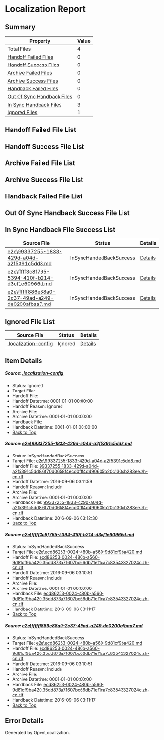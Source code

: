 # <a name='report-top'></a> Localization Report

## Summary
 Property | Value 
 -------- | ----- 
 Total Files | 4
[ Handoff Failed Files ](#handoff-failed-list)| 0
[ Handoff Success Files ](#handoff-success-list)| 0
[ Archive Failed Files ](#archive-failed-list)| 0
[ Archive Success Files ](#archive-success-list)| 0
[ Handback Failed Files ](#handback-failed-list)| 0
[ Out Of Sync Handback Files ](#outofsync-handback-success-list)| 0
[ In Sync Handback Files ](#insync-handback-success-list)| 3
[ Ignored Files ](#ignored-list)| 1

## <a name='handoff-failed-list'></a> Handoff Failed File List

## <a name='handoff-success-list'></a> Handoff Success File List

## <a name='archive-failed-list'></a> Archive Failed File List

## <a name='archive-success-list'></a> Archive Success File List

## <a name='handback-failed-list'></a> Handback Failed File List

## <a name='outofsync-handback-success-list'></a> Out Of Sync Handback Success File List

## <a name='insync-handback-success-list'></a> In Sync Handback File Success List
 Source File | Status | Details 
 ----------- | ------ | ------- 
 [e2e\99337255-1833-429d-a04d-a2f5391c5dd8.md](https://github.com/OpenLocalizationTestOrg/ol-test0/blob/15a99b63de3c233d30d5fbd0e3c569458ad81578/e2e/99337255-1833-429d-a04d-a2f5391c5dd8.md) | InSyncHandedBackSuccess | [Details](#93587211c81e47bcceaf73d7b200649854d5d42e1)
 [e2e\fffff3c8f765-5394-410f-b214-d3cf1e60966d.md](https://github.com/OpenLocalizationTestOrg/ol-test0/blob/ab3f7d77544159f3a73526aaf848146fc22f8e2f/e2e/fffff3c8f765-5394-410f-b214-d3cf1e60966d.md) | InSyncHandedBackSuccess | [Details](#eee2cb1286976ee95d55764b8e1cab8cad0b10cb2)
 [e2e\ffffff886e88a0-2c37-49ad-a249-de0200afbaa7.md](https://github.com/OpenLocalizationTestOrg/ol-test0/blob/15a99b63de3c233d30d5fbd0e3c569458ad81578/e2e/ffffff886e88a0-2c37-49ad-a249-de0200afbaa7.md) | InSyncHandedBackSuccess | [Details](#eee2cb1286976ee95d55764b8e1cab8cad0b10cb3)

## <a name='ignored-list'></a> Ignored File List
 Source File | Status | Details 
 ----------- | ------ | ------- 
 [.localization-config](https://github.com/OpenLocalizationTestOrg/ol-test0/blob/15a99b63de3c233d30d5fbd0e3c569458ad81578/.localization-config) | Ignored | [Details](#3d4f252ac210baf56311d7e97dcc2db10974dbd20)

## Item Details
##### <a name='3d4f252ac210baf56311d7e97dcc2db10974dbd20'></a> Source: [.localization-config](https://github.com/OpenLocalizationTestOrg/ol-test0/blob/15a99b63de3c233d30d5fbd0e3c569458ad81578/.localization-config)
* Status: Ignored
* Target File: 
* Handoff File: 
* Handoff Datetime: 0001-01-01 00:00:00
* Handoff Reason: Ignored
* Archive File: 
* Archive Datetime: 0001-01-01 00:00:00
* Handback File: 
* Handback Datetime: 0001-01-01 00:00:00
* [Back to Top](#report-top)

##### <a name='93587211c81e47bcceaf73d7b200649854d5d42e1'></a> Source: [e2e\99337255-1833-429d-a04d-a2f5391c5dd8.md](https://github.com/OpenLocalizationTestOrg/ol-test0/blob/15a99b63de3c233d30d5fbd0e3c569458ad81578/e2e/99337255-1833-429d-a04d-a2f5391c5dd8.md)
* Status: InSyncHandedBackSuccess
* Target File: [e2e\99337255-1833-429d-a04d-a2f5391c5dd8.md](https://github.com/OpenLocalizationTestOrg/ol-test0-zhcn/blob/e95a284eb16dd7bf1cfa678100519b6be97be1a8/e2e/99337255-1833-429d-a04d-a2f5391c5dd8.md)
* Handoff File: [99337255-1833-429d-a04d-a2f5391c5dd8.6f70d0658f4ecd0fff4d490605b20c130cb283ee.zh-cn.xlf](https://github.com/OpenLocalizationTestOrg/ol-test0-handoff/blob/04dec8e94ab268e0a0cbe8d2d279696bcf88479c/ol-handoff/OpenLocalizationTestOrg/ol-test0-zhcn/ci/ht/99337255-1833-429d-a04d-a2f5391c5dd8.6f70d0658f4ecd0fff4d490605b20c130cb283ee.zh-cn.xlf)
* Handoff Datetime: 2016-09-06 03:11:59
* Handoff Reason: Include
* Archive File: 
* Archive Datetime: 0001-01-01 00:00:00
* Handback File: [99337255-1833-429d-a04d-a2f5391c5dd8.6f70d0658f4ecd0fff4d490605b20c130cb283ee.zh-cn.xlf](https://github.com/OpenLocalizationTestOrg/ol-test0-handback/blob/bd9c92f73516a52267e98d7985cfa3126143d0f7/ol-handback/OpenLocalizationTestOrg/ol-test0-zhcn/ci/ht/99337255-1833-429d-a04d-a2f5391c5dd8.6f70d0658f4ecd0fff4d490605b20c130cb283ee.zh-cn.xlf)
* Handback Datetime: 2016-09-06 03:12:30
* [Back to Top](#report-top)

##### <a name='eee2cb1286976ee95d55764b8e1cab8cad0b10cb2'></a> Source: [e2e\fffff3c8f765-5394-410f-b214-d3cf1e60966d.md](https://github.com/OpenLocalizationTestOrg/ol-test0/blob/ab3f7d77544159f3a73526aaf848146fc22f8e2f/e2e/fffff3c8f765-5394-410f-b214-d3cf1e60966d.md)
* Status: InSyncHandedBackSuccess
* Target File: [e2e\ecd86253-0024-480b-a560-9d81cf9ba420.md](https://github.com/OpenLocalizationTestOrg/ol-test0-zhcn/blob/620760ceb7a0e2bb75c9cd65dd4d8510102efcdd/e2e/ecd86253-0024-480b-a560-9d81cf9ba420.md)
* Handoff File: [ecd86253-0024-480b-a560-9d81cf9ba420.35dd873a71607bc66db71ef1ca7c83543327024c.zh-cn.xlf](https://github.com/OpenLocalizationTestOrg/ol-test0-handoff/blob/816af7b1243384b2048c0d6a9a1349d6b76a6f75/ol-handoff/OpenLocalizationTestOrg/ol-test0-zhcn/ci/ht/ecd86253-0024-480b-a560-9d81cf9ba420.35dd873a71607bc66db71ef1ca7c83543327024c.zh-cn.xlf)
* Handoff Datetime: 2016-09-06 03:10:51
* Handoff Reason: Include
* Archive File: 
* Archive Datetime: 0001-01-01 00:00:00
* Handback File: [ecd86253-0024-480b-a560-9d81cf9ba420.35dd873a71607bc66db71ef1ca7c83543327024c.zh-cn.xlf](https://github.com/OpenLocalizationTestOrg/ol-test0-handback/blob/ae7766ecbd214527366ca3f2fc9611146d715878/ol-handback/OpenLocalizationTestOrg/ol-test0-zhcn/ci/ht/ecd86253-0024-480b-a560-9d81cf9ba420.35dd873a71607bc66db71ef1ca7c83543327024c.zh-cn.xlf)
* Handback Datetime: 2016-09-06 03:11:17
* [Back to Top](#report-top)

##### <a name='eee2cb1286976ee95d55764b8e1cab8cad0b10cb3'></a> Source: [e2e\ffffff886e88a0-2c37-49ad-a249-de0200afbaa7.md](https://github.com/OpenLocalizationTestOrg/ol-test0/blob/15a99b63de3c233d30d5fbd0e3c569458ad81578/e2e/ffffff886e88a0-2c37-49ad-a249-de0200afbaa7.md)
* Status: InSyncHandedBackSuccess
* Target File: [e2e\ecd86253-0024-480b-a560-9d81cf9ba420.md](https://github.com/OpenLocalizationTestOrg/ol-test0-zhcn/blob/620760ceb7a0e2bb75c9cd65dd4d8510102efcdd/e2e/ecd86253-0024-480b-a560-9d81cf9ba420.md)
* Handoff File: [ecd86253-0024-480b-a560-9d81cf9ba420.35dd873a71607bc66db71ef1ca7c83543327024c.zh-cn.xlf](https://github.com/OpenLocalizationTestOrg/ol-test0-handoff/blob/816af7b1243384b2048c0d6a9a1349d6b76a6f75/ol-handoff/OpenLocalizationTestOrg/ol-test0-zhcn/ci/ht/ecd86253-0024-480b-a560-9d81cf9ba420.35dd873a71607bc66db71ef1ca7c83543327024c.zh-cn.xlf)
* Handoff Datetime: 2016-09-06 03:10:51
* Handoff Reason: Include
* Archive File: 
* Archive Datetime: 0001-01-01 00:00:00
* Handback File: [ecd86253-0024-480b-a560-9d81cf9ba420.35dd873a71607bc66db71ef1ca7c83543327024c.zh-cn.xlf](https://github.com/OpenLocalizationTestOrg/ol-test0-handback/blob/ae7766ecbd214527366ca3f2fc9611146d715878/ol-handback/OpenLocalizationTestOrg/ol-test0-zhcn/ci/ht/ecd86253-0024-480b-a560-9d81cf9ba420.35dd873a71607bc66db71ef1ca7c83543327024c.zh-cn.xlf)
* Handback Datetime: 2016-09-06 03:11:17
* [Back to Top](#report-top)


## Error Details

Generated by OpenLocalization.
